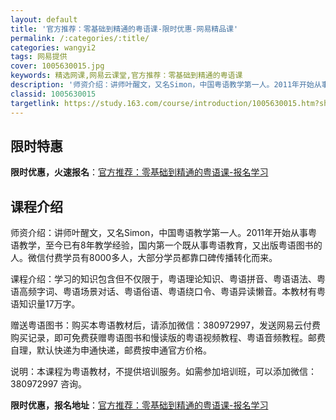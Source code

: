 ```yaml
---
layout: default
title: '官方推荐：零基础到精通的粤语课-限时优惠-网易精品课'
permalink: /:categories/:title/
categories: wangyi2
tags: 网易提供
cover: 1005630015.jpg
keywords: 精选网课,网易云课堂,官方推荐：零基础到精通的粤语课
description: '师资介绍：讲师叶醒文，又名Simon，中国粤语教学第一人。2011年开始从事粤语教学，至今已有8年教学经验，国内第一个既'
classid: 1005630015
targetlink: https://study.163.com/course/introduction/1005630015.htm?share=1&shareId=1025206652&utm_campaign=share&utm_medium=iphoneShare&utm_source=&utm_u=1025206652
---
```


## 限时特惠

**限时优惠，火速报名**：[官方推荐：零基础到精通的粤语课-报名学习](https://study.163.com/course/introduction/1005630015.htm?share=1&shareId=1025206652&utm_campaign=share&utm_medium=iphoneShare&utm_source=&utm_u=1025206652)

## 课程介绍

师资介绍：讲师叶醒文，又名Simon，中国粤语教学第一人。2011年开始从事粤语教学，至今已有8年教学经验，国内第一个既从事粤语教育，又出版粤语图书的人。微信付费学员有8000多人，大部分学员都靠口碑传播转化而来。



课程介绍：学习的知识包含但不仅限于，粤语理论知识、粤语拼音、粤语语法、粤语高频字词、粤语场景对话、粤语俗语、粤语绕口令、粤语异读懒音。本教材有粤语知识量17万字。



赠送粤语图书：购买本粤语教材后，请添加微信：380972997，发送网易云付费购买记录，即可免费获赠粤语图书和慢读版的粤语视频教程、粤语音频教程。邮费自理，默认快递为申通快递，邮费按申通官方价格。



说明：本课程为粤语教材，不提供培训服务。如需参加培训班，可以添加微信：380972997 咨询。

**限时优惠，报名地址**：[官方推荐：零基础到精通的粤语课-报名学习](https://study.163.com/course/introduction/1005630015.htm?share=1&shareId=1025206652&utm_campaign=share&utm_medium=iphoneShare&utm_source=&utm_u=1025206652)

